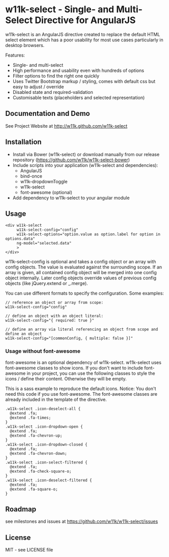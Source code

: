 # w11k-select - Single- and Multi-Select Directive for AngularJS

w11k-select is an AngularJS directive created to replace the default HTML select element which has a poor usability for most use cases particularly in desktop browsers.

Features:

* Single- and multi-select
* High performance and usability even with hundreds of options
* Filter options to find the right one quickly
* Uses Twitter Bootstrap markup / styling, comes with default css but easy to adjust / override
* Disabled state and required-validation
* Customisable texts (placeholders and selected representation)


## Documentation and Demo

See Project Website at http://w11k.github.com/w11k-select
 

## Installation

* Install via Bower (w11k-select) or download manually from our release repository (https://github.com/w11k/w11k-select-bower)
* Include scripts into your application (w11k-select and dependencies):
  * AngularJS
  * bind-once
  * w11k-dropdownToggle
  * w11k-select
  * font-awesome (optional)
* Add dependency to w11k-select to your angular module


## Usage

```
<div w11k-select
     w11k-select-config="config"
     w11k-select-options="option.value as option.label for option in options.data"
     ng-model="selected.data"
     >
</div>
```    
w11k-select-config is optional and takes a config object or an array with config objects. The value is evaluated against the surrounding scope. If an array is given, all contained config object will be merged into one config object internally. Later config objects override values of previous config objects (like jQuery.extend or _.merge).

You can use different formats to specify the configuration. Some examples:

    // reference an object or array from scope:
    w11k-select-config="config"
  
    // define an object with an object literal:
    w11k-select-config="{ required: true }"
  
    // define an array via literal referencing an object from scope and define an object
    w11k-select-config="[commonConfig, { multiple: false }]" 


### Usage without font-awesome

font-awesome is an optional dependency of w11k-select. w11k-select uses font-awesome classes to show icons. If you don't want to include font-awesome in your project, you can use the following classes to style the icons / define their content. Otherwise they will be empty.

This is a sass example to reproduce the default icons. Notice: You don't need this code if you use font-awesome. The font-awesome classes are already included in the template of the directive.

    .w11k-select .icon-deselect-all {
      @extend .fa;
      @extend .fa-times;
    }
    .w11k-select .icon-dropdown-open {
      @extend .fa;
      @extend .fa-chevron-up;
    }
    .w11k-select .icon-dropdown-closed {
      @extend .fa;
      @extend .fa-chevron-down;
    }
    .w11k-select .icon-select-filtered {
      @extend .fa;
      @extend .fa-check-square-o;
    }
    .w11k-select .icon-deselect-filtered {
      @extend .fa;
      @extend .fa-square-o;
    }


## Roadmap

see milestones and issues at https://github.com/w11k/w11k-select/issues


## License

MIT - see LICENSE file

